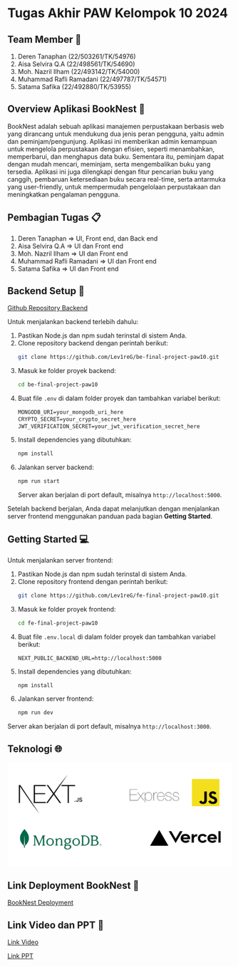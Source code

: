 # Tugas Akhir PAW Kelompok 10 2024

## Team Member  👤

1. Deren Tanaphan (22/503261/TK/54976)
2. Aisa Selvira Q.A (22/498561/TK/54690)
3. Moh. Nazril Ilham (22/493142/TK/54000)
4. Muhammad Rafli Ramadani (22/497787/TK/54571)
5. Satama Safika (22/492880/TK/53955)

## Overview Aplikasi BookNest 📖

BookNest adalah sebuah aplikasi manajemen perpustakaan berbasis web yang dirancang untuk mendukung dua jenis peran pengguna, yaitu admin dan peminjam/pengunjung. Aplikasi ini memberikan admin kemampuan untuk mengelola perpustakaan dengan efisien, seperti menambahkan, memperbarui, dan menghapus data buku. Sementara itu, peminjam dapat dengan mudah mencari, meminjam, serta mengembalikan buku yang tersedia. Aplikasi ini juga dilengkapi dengan fitur pencarian buku yang canggih, pembaruan ketersediaan buku secara real-time, serta antarmuka yang user-friendly, untuk mempermudah pengelolaan perpustakaan dan meningkatkan pengalaman pengguna.

## Pembagian Tugas 📋

1. Deren Tanaphan => UI, Front end, dan Back end
2. Aisa Selvira Q.A => UI dan Front end
3. Moh. Nazril Ilham => UI dan Front end
4. Muhammad Rafli Ramadani => UI dan Front end
5. Satama Safika => UI dan Front end

## Backend Setup 🔧

[Github Repository Backend](https://github.com/Lev1reG/be-final-project-paw10)

Untuk menjalankan backend terlebih dahulu:

1. Pastikan Node.js dan npm sudah terinstal di sistem Anda.
2. Clone repository backend dengan perintah berikut:
   ```bash
   git clone https://github.com/Lev1reG/be-final-project-paw10.git
   ```
3. Masuk ke folder proyek backend:
   ```bash
   cd be-final-project-paw10
   ```
4. Buat file `.env` di dalam folder proyek dan tambahkan variabel berikut:
   ```env
   MONGODB_URI=your_mongodb_uri_here
   CRYPTO_SECRET=your_crypto_secret_here
   JWT_VERIFICATION_SECRET=your_jwt_verification_secret_here
   ```
5. Install dependencies yang dibutuhkan:
   ```bash
   npm install
   ```
6. Jalankan server backend:
   ```bash
   npm run start
   ```
   Server akan berjalan di port default, misalnya `http://localhost:5000`.

Setelah backend berjalan, Anda dapat melanjutkan dengan menjalankan server frontend menggunakan panduan pada bagian **Getting Started**.

## Getting Started 💻

Untuk menjalankan server frontend:

1. Pastikan Node.js dan npm sudah terinstal di sistem Anda.
2. Clone repository frontend dengan perintah berikut:
   ```bash
   git clone https://github.com/Lev1reG/fe-final-project-paw10.git
   ```
3. Masuk ke folder proyek frontend:
   ```bash
   cd fe-final-project-paw10
   ```
4. Buat file `.env.local` di dalam folder proyek dan tambahkan variabel berikut:
   ```env
   NEXT_PUBLIC_BACKEND_URL=http://localhost:5000
   ```
5. Install dependencies yang dibutuhkan:
   ```bash
   npm install
   ```
6. Jalankan server frontend:
   ```bash
   npm run dev
   ```

Server akan berjalan di port default, misalnya `http://localhost:3000`.

## Teknologi 🌐
![Tools](Tools.png)

##  Link Deployment BookNest 🔗
[BookNest Deployment](https://www.booknest.web.id/)


##  Link Video dan PPT 🔗

[Link Video](https://drive.google.com/drive/folders/1I4WM3vfKYiDnzmn7u58MaKwb_DzlUuJH?usp=sharing)

[Link PPT](https://www.canva.com/design/DAGXl8cGVeQ/LJbCAnNfBj5KpmlBPJMkzg/edit?utm_content=DAGXl8cGVeQ&utm_campaign=designshare&utm_medium=link2&utm_source=sharebutton)






























